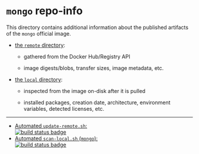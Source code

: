 # `mongo` repo-info

This directory contains additional information about the published artifacts of the `mongo` official image.

-	[the `remote` directory](remote/):

	-	gathered from the Docker Hub/Registry API

	-	image digests/blobs, transfer sizes, image metadata, etc.

-	[the `local` directory](local/):

	-	inspected from the image on-disk after it is pulled

	-	installed packages, creation date, architecture, environment variables, detected licenses, etc.

---

-	[Automated `update-remote.sh`:  
	![build status badge](https://doi-janky.infosiftr.net/job/repo-info/job/remote/badge/icon)](https://doi-janky.infosiftr.net/job/repo-info/job/remote/)
-	[Automated `scan-local.sh` (`mongo`):  
	![build status badge](https://doi-janky.infosiftr.net/job/repo-info/job/local/job/mongo/badge/icon)](https://doi-janky.infosiftr.net/job/repo-info/job/local/job/mongo)
